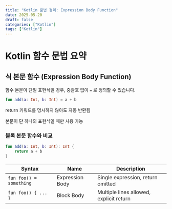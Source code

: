 ```yaml
---
title: "Kotlin 문법 정리: Expression Body Function"
date: 2025-05-20
draft: false
categories: ["Kotlin"]
tags: ["Kotlin"]
---
```


# Kotlin 함수 문법 요약

## 식 본문 함수 (Expression Body Function)

함수 본문이 단일 표현식일 경우, 중괄호 없이 `=` 로 정의할 수 있습니다.

```kotlin
fun add(a: Int, b: Int) = a + b
```

return 키워드를 명시하지 않아도 자동 반환됨

본문이 단 하나의 표현식일 때만 사용 가능


### 블록 본문 함수와 비교

```kotlin
fun add(a: Int, b: Int): Int {
    return a + b
}
```

| Syntax                  | Name               | Description                         |
|-------------------------|--------------------|-------------------------------------|
| `fun foo() = something` | Expression Body     | Single expression, return omitted   |
| `fun foo() { ... }`     | Block Body          | Multiple lines allowed, explicit return |
